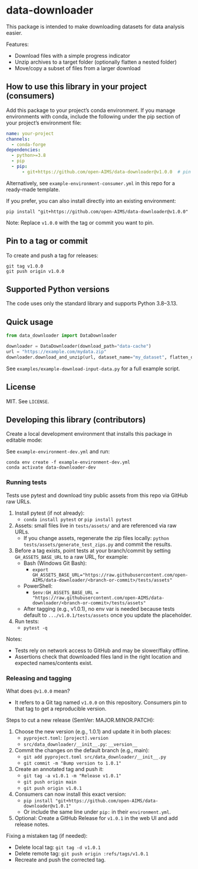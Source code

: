 # data-downloader

This package is intended to make downloading datasets for data analysis easier.

Features:
- Download files with a simple progress indicator
- Unzip archives to a target folder (optionally flatten a nested folder)
- Move/copy a subset of files from a larger download

## How to use this library in your project (consumers)

Add this package to your project’s conda environment. If you manage environments with conda, include the following under the pip section of your project’s environment file:

```yaml
name: your-project
channels:
  - conda-forge
dependencies:
  - python>=3.8
  - pip
  - pip:
      - git+https://github.com/open-AIMS/data-downloader@v1.0.0  # pin a tag for reproducibility
```

Alternatively, see `example-environment-consumer.yml` in this repo for a ready-made template.

If you prefer, you can also install directly into an existing environment:

```
pip install "git+https://github.com/open-AIMS/data-downloader@v1.0.0"
```

Note: Replace `v1.0.0` with the tag or commit you want to pin.

## Pin to a tag or commit
To create and push a tag for releases:

```
git tag v1.0.0
git push origin v1.0.0
```

## Supported Python versions
The code uses only the standard library and supports Python 3.8–3.13.

## Quick usage

```python
from data_downloader import DataDownloader

downloader = DataDownloader(download_path="data-cache")
url = "https://example.com/mydata.zip"
downloader.download_and_unzip(url, dataset_name="my_dataset", flatten_directory=True)
```

See `examples/example-download-input-data.py` for a full example script.

## License
MIT. See `LICENSE`.

## Developing this library (contributors)

Create a local development environment that installs this package in editable mode:

See `example-environment-dev.yml` and run:

```
conda env create -f example-environment-dev.yml
conda activate data-downloader-dev
```

### Running tests

Tests use pytest and download tiny public assets from this repo via GitHub raw URLs.

1) Install pytest (if not already):
   - `conda install pytest` or `pip install pytest`
2) Assets: small files live in `tests/assets/` and are referenced via raw URLs.
   - If you change assets, regenerate the zip files locally: `python tests/assets/generate_test_zips.py` and commit the results.
3) Before a tag exists, point tests at your branch/commit by setting `GH_ASSETS_BASE_URL` to a raw URL, for example:
   - Bash (Windows Git Bash):
     - `export GH_ASSETS_BASE_URL="https://raw.githubusercontent.com/open-AIMS/data-downloader/<branch-or-commit>/tests/assets"`
   - PowerShell:
     - `$env:GH_ASSETS_BASE_URL = "https://raw.githubusercontent.com/open-AIMS/data-downloader/<branch-or-commit>/tests/assets"`
   - After tagging (e.g., v1.0.1), no env var is needed because tests default to `.../v1.0.1/tests/assets` once you update the placeholder.
4) Run tests:
   - `pytest -q`

Notes:
- Tests rely on network access to GitHub and may be slower/flaky offline.
- Assertions check that downloaded files land in the right location and expected names/contents exist.

### Releasing and tagging

What does `@v1.0.0` mean?
- It refers to a Git tag named `v1.0.0` on this repository. Consumers pin to that tag to get a reproducible version.

Steps to cut a new release (SemVer: MAJOR.MINOR.PATCH):
1) Choose the new version (e.g., 1.0.1) and update it in both places:
   - `pyproject.toml`: `[project].version`
   - `src/data_downloader/__init__.py`: `__version__`
2) Commit the changes on the default branch (e.g., main):
   - `git add pyproject.toml src/data_downloader/__init__.py`
   - `git commit -m "Bump version to 1.0.1"`
3) Create an annotated tag and push it:
   - `git tag -a v1.0.1 -m "Release v1.0.1"`
   - `git push origin main`
   - `git push origin v1.0.1`
4) Consumers can now install this exact version:
   - `pip install "git+https://github.com/open-AIMS/data-downloader@v1.0.1"`
   - Or include the same line under `pip:` in their `environment.yml`.
5) Optional: Create a GitHub Release for `v1.0.1` in the web UI and add release notes.

Fixing a mistaken tag (if needed):
- Delete local tag: `git tag -d v1.0.1`
- Delete remote tag: `git push origin :refs/tags/v1.0.1`
- Recreate and push the corrected tag.